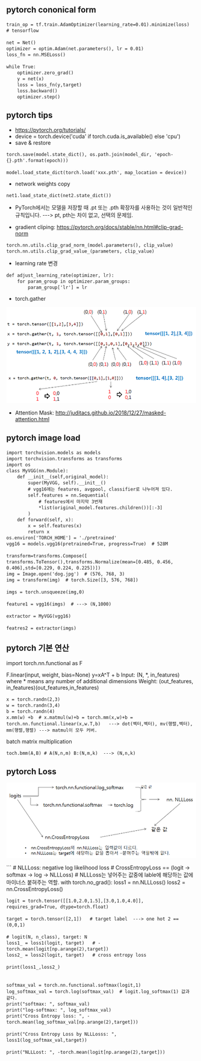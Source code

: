 ## pytorch cononical form

```
train_op = tf.train.AdamOptimizer(learning_rate=0.01).minimize(loss)   # tensorflow

net = Net()
optimizer = optim.Adam(net.parameters(), lr = 0.01)
loss_fn = nn.MSELoss()

while True:
    optimizer.zero_grad()
    y = net(x)
    loss = loss_fn(y,target)
    loss.backward()
    optimizer.step()

```



## pytorch tips
* https://pytorch.org/tutorials/
* device = torch.device('cuda' if torch.cuda.is_available() else 'cpu')
*  save & restore
```
torch.save(model.state_dict(), os.path.join(model_dir, 'epoch-{}.pth'.format(epoch)))

model.load_state_dict(torch.load('xxx.pth', map_location = device))
```
* network weights copy
```
net1.load_state_dict(net2.state_dict())
```
* PyTorch에서는 모델을 저장할 때 .pt 또는 .pth 확장자를 사용하는 것이 일반적인 규칙입니다.  ---> pt, pth는 차이 없고, 선택의 문제임.

* gradient cliping: https://pytorch.org/docs/stable/nn.html#clip-grad-norm
```
torch.nn.utils.clip_grad_norm_(model.parameters(), clip_value)
torch.nn.utils.clip_grad_value_(parameters, clip_value)
```
* learning rate 변경
```
def adjust_learning_rate(optimizer, lr):
    for param_group in optimizer.param_groups:
        param_group['lr'] = lr
```
* torch.gather
<p align="center"><img src="asset/pytorch_gather.png" />  </p>

* Attention Mask: http://juditacs.github.io/2018/12/27/masked-attention.html




## pytorch image load
```
import torchvision.models as models
import torchvision.transforms as transforms
import os
class MyVGG(nn.Module):
    def __init__(self,original_model):
        super(MyVGG, self).__init__()
        # vgg16에는 features, avgpool, classifier로 나누어져 있다.
        self.features = nn.Sequential(
            # features에서 마지막 3번재
            *list(original_model.features.children())[:-3]
        )
    def forward(self, x):
        x = self.features(x)
        return x 
os.environ['TORCH_HOME'] = './pretrained'
vgg16 = models.vgg16(pretrained=True, progress=True)  # 528M

transform=transforms.Compose([ transforms.ToTensor(),transforms.Normalize(mean=[0.485, 0.456, 0.406],std=[0.229, 0.224, 0.225])])
img = Image.open('dog.jpg')  # (576, 768, 3)
img = transform(img)  # torch.Size([3, 576, 768])

imgs = torch.unsqueeze(img,0)

feature1 = vgg16(imgs)  # ---> (N,1000)

extractor = MyVGG(vgg16)

featres2 = extractor(imgs)

```



## pytorch 기본 연산
import torch.nn.functional as F

F.linear(input, weight, bias=None)  y=xA^T + b
Input: (N, *, in_features) where * means any number of additional dimensions
Weight: (out_features, in_features)(out_features,in_features)
```
x = torch.randn(2,3)
w = torch.randn(3,4)
b = torch.randn(4)
x.mm(w) +b  # x.matmul(w)+b = torch.mm(x,w)+b = torch.nn.functional.linear(x,w.T,b)   ---> dot(벡터,벡터), mv(행렬,벡터), mm(행렬,행렬) ---> matmul이 모두 커버.
```

batch matrix multiplication
```
toch.bmm(A,B) # A(N,n,m) B:(N,m,k)  ---> (N,n,k)
```

## pytorch Loss
<p align="center"><img src="asset/torch_loss.png" />  </p>
```
# NLLLoss: negative log likelihood loss
# CrossEntropyLoss  == (logit -> softmax -> log -> NLLLoss)
# NLLLoss는 넣어주는 값중에 lable에 해당하는 값에 마이너스 붙혀주는 역할.
with torch.no_grad(): 
    loss1 = nn.NLLLoss()
    loss2 = nn.CrossEntropyLoss()

    logit = torch.tensor([[1.0,2.0,1.5],[3.0,1.0,4.0]], requires_grad=True, dtype=torch.float)

    target = torch.tensor([2,1])   # target label  ---> one hot 2 == (0,0,1)

    # logit(N, n_class), target: N
    loss1_ = loss1(logit, target)   # -torch.mean(logit[np.arange(2),target])
    loss2_ = loss2(logit, target)   # cross entropy loss

    print(loss1_,loss2_)


    softmax_val = torch.nn.functional.softmax(logit,1)
    log_softmax_val = torch.log(softmax_val)  # logit.log_softmax(1) 값과 같다.
    print("softmax: ", softmax_val)
    print("log-softmax: ", log_softmax_val)
    print("Cross Entropy loss: ", -torch.mean(log_softmax_val[np.arange(2),target]))

    print("Cross Entropy Loss by NLLLosss: ", loss1(log_softmax_val,target))

    print("NLLLost: ", -torch.mean(logit[np.arange(2),target]))

```
